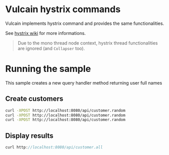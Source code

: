 # Vulcain hystrix commands

Vulcain implements hystrix command and provides the same functionalities.

See [hystrix wiki](https://github.com/Netflix/Hystrix/wiki/Configuration) for more informations.

> Due to the mono thread node context, hystrix thread functionalities are ignored (and ```Collapser``` too).

# Running the sample

This sample creates a new query handler method returning user full names

## Create customers

```bash
curl -XPOST http://localhost:8080/api/customer.random
curl -XPOST http://localhost:8080/api/customer.random
curl -XPOST http://localhost:8080/api/customer.random
```

## Display results

```js
curl http://localhost:8080/api/customer.all
```


